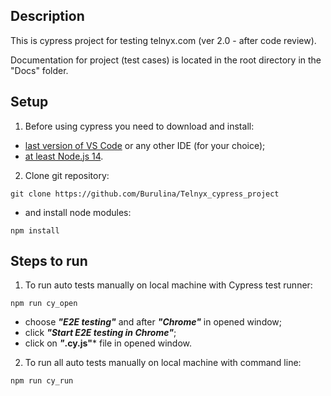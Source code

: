 ## Description 
This is cypress project for testing telnyx.com (ver 2.0 - after code review).

Documentation for project (test cases) is located in the root directory in the "Docs" folder.
## Setup
1. Before using cypress you need to download and install:
- [last version of VS Code](https://code.visualstudio.com/) or any other IDE (for your choice);
- [at least Node.js 14](https://nodejs.org/uk/download/).
2. Clone git repository:
``` console
git clone https://github.com/Burulina/Telnyx_cypress_project
```
- and install node modules:
``` console
npm install
```
## Steps to run
1. To run auto tests manually on local machine with Cypress test runner:
``` console
npm run cy_open
```
- choose ***"E2E testing"*** and after ***"Chrome"*** in opened window;
- click ***"Start E2E testing in Chrome"***;
- click on ***"*.cy.js"*** file in opened window.

2. To run all auto tests manually on local machine with command line:
``` console
npm run cy_run
```